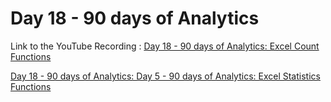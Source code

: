
# Day 18 - 90 days of Analytics



Link to the YouTube Recording :
 [Day 18 - 90 days of Analytics: Excel Count Functions](https://youtu.be/q-7FR4EAbQU)

  [Day 18 - 90 days of Analytics: Day 5 - 90 days of Analytics: Excel Statistics Functions](https://www.youtube.com/watch?v=KMhfhPylSFo)
